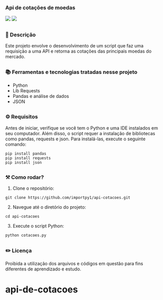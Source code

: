 ### Api de cotações de moedas

<div style="display: inline_block">

<img src="https://img.shields.io/badge/Python-3776AB?style=for-the-badge&logo=python&logoColor=white" />
<img src="https://img.shields.io/badge/Made%20with-Jupyter-orange?style=for-the-badge&logo=Jupyter" /> 

</div>

##

### 📜 Descrição 

Este projeto envolve o desenvolvimento de um script que faz uma requisição a uma API e retorna as cotações das principais moedas do mercado.

##

### 📚 Ferramentas e tecnologias tratadas nesse projeto

- Python
- Lib Requests
- Pandas e análise de dados
- JSON

##

### ⚙ Requisitos

Antes de iniciar, verifique se você tem o Python e uma IDE instalados em seu computador. Além disso, o script requer a instalação de bibliotecas como pandas, requests e json. Para instalá-las, execute o seguinte comando:

```
pip install pandas
pip install requests
pip install json
```

##

### ⚒️ Como rodar?

1. Clone o repositório:
   
```
git clone https://github.com/importpy1/api-cotacoes.git
```

2. Navegue até o diretório do projeto:

```
cd api-cotacoes
```

3. Execute o script Python:

```
python cotacoes.py
```

##

### ✏️ Licença

Proibida a utilização dos arquivos e códigos em questão para fins diferentes de aprendizado e estudo.

##
# api-de-cotacoes

